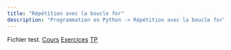```yaml
---
title: "Répétition avec la boucle for"
description: "Programmation en Python -> Répétition avec la boucle for"
---
```


Fichier test.
[Cours](./cours)
[Exercices](./exercices)
[TP](./tp)